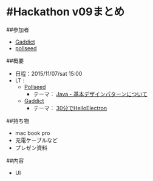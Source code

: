 # #Hackathon v09まとめ

##参加者
* [Gaddict](https://github.com/Gaddict)
* [pollseed](https://github.com/pollseed)

##概要
* 日程：2015/11/07/sat 15:00
* LT : 
  * [Pollseed](https://github.com/pollseed)
    * テーマ： [Java・基本デザインパターンについて](http://www.slideshare.net/pollseed/)
  * [Gaddict](https://github.com/Gaddict)
    * テーマ： [30分でHelloElectron](http://www.slideshare.net/Gaddict/30hello-electron)

##持ち物
* mac book pro
* 充電ケーブルなど
* プレゼン資料

##内容
* UI
